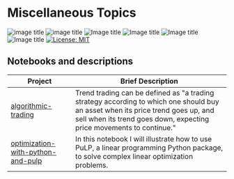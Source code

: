 # Miscellaneous Topics 
![image title](https://img.shields.io/badge/work-in%20progress-blue.svg) ![image title](https://img.shields.io/badge/statsmodels-v0.8.0-blue.svg) ![Image title](https://img.shields.io/badge/sklearn-0.19.1-orange.svg) ![Image title](https://img.shields.io/badge/pandas-0.22.0-red.svg) ![Image title](https://img.shields.io/badge/numpy-1.14.2-green.svg) ![Image title](https://img.shields.io/badge/matplotlib-v2.1.2-orange.svg) [![License: MIT](https://img.shields.io/badge/License-MIT-yellow.svg)](https://opensource.org/licenses/MIT)

## Notebooks and descriptions

| Project | Brief Description |
|--------------------------------------------------------------------------------------------------------------|-------------------------------------------------------------------------------------------------------------------------------------------------------------------|
| [algorithmic-trading](https://github.com/marcotav/miscellaneous-topics/blob/master/trading-algorithms/notebooks/algorithmic-trading-basic-strategies.ipynb) | Trend trading can be defined as "a trading strategy according to which one should buy an asset when its price trend goes up, and sell when its trend goes down, expecting price movements to continue."|
| [optimization-with-python-and-pulp](http://nbviewer.jupyter.org/github/marcotav/miscellaneous-topics/blob/master/optimization/notebooks/optimization_with_pulp_python.ipynb) | In this notebook I will illustrate how to use PuLP, a linear programming Python package, to solve complex linear optimization problems.|


